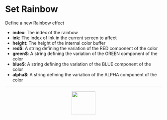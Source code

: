# Set Rainbow
Define a new Rainbow effect
- **index**: The index of the rainbow
- **ink**: The index of Ink in the current screen to affect
- **height**: The height of the internal color buffer
- **red&dollar;**: A string defining the variation of the RED component of the color
- **green&dollar;**: A string defining the variation of the GREEN component of the color
- **blue&dollar;**: A string defining the variation of the BLUE component of the color
- **alpha&dollar;**: A string defining the variation of the ALPHA component of the color
---
<p align="center"><img valign="middle" width="76px" src="https://drive.google.com/uc?export=view&id=1c2KO0LJpvMS9X9CAGV6dOfciR7OWhdKA" /></p>